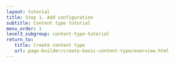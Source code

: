 ```yaml
---
layout: tutorial
title: Step 1. Add configuration
subtitle: Content type tutorial
menu_order: 1
level3_subgroup: content-type-tutorial
return_to:
   title: Create content type
   url: page-builder/create-basic-content-type/overview.html
---
```


